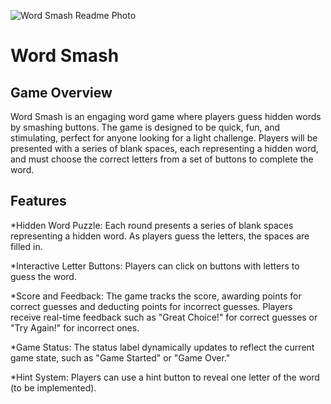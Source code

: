 ![Word Smash Readme Photo](https://github.com/user-attachments/assets/d8b8974a-8d84-4f39-965c-3899497724d3)


# Word Smash
## Game Overview
Word Smash is an engaging word game where players guess hidden words by smashing buttons. The game is designed to be quick, fun, and stimulating, perfect for anyone looking for a light challenge. Players will be presented with a series of blank spaces, each representing a hidden word, and must choose the correct letters from a set of buttons to complete the word.
## Features
*Hidden Word Puzzle: Each round presents a series of blank spaces representing a hidden word. As players guess the letters, the spaces are filled in.

*Interactive Letter Buttons: Players can click on buttons with letters to guess the word.

*Score and Feedback: The game tracks the score, awarding points for correct guesses and deducting points for incorrect guesses. Players receive real-time feedback such as "Great Choice!" for correct guesses or "Try 
 Again!" for incorrect ones.

*Game Status: The status label dynamically updates to reflect the current game state, such as "Game Started" or "Game Over."

*Hint System: Players can use a hint button to reveal one letter of the word (to be implemented).
